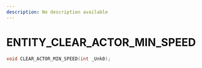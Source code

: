 ```yaml
---
description: No description available 
---
```


# ENTITY\_CLEAR_ACTOR_MIN_SPEED

```cpp
void CLEAR_ACTOR_MIN_SPEED(int _Unk0);
```
